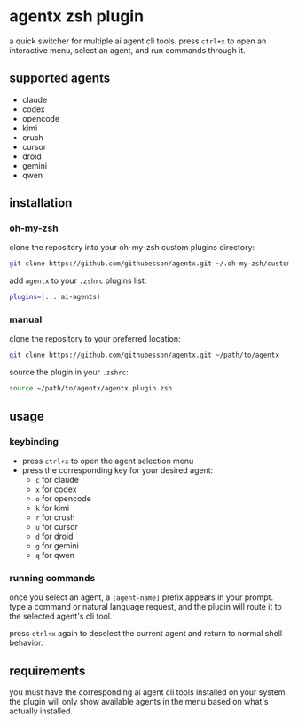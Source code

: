 # agentx zsh plugin

a quick switcher for multiple ai agent cli tools. press `ctrl+x` to open an interactive menu, select an agent, and run commands through it.

## supported agents

- claude
- codex
- opencode
- kimi
- crush
- cursor
- droid
- gemini
- qwen

## installation

### oh-my-zsh

clone the repository into your oh-my-zsh custom plugins directory:

```bash
git clone https://github.com/githubesson/agentx.git ~/.oh-my-zsh/custom/plugins/agentx
```

add `agentx` to your `.zshrc` plugins list:

```bash
plugins=(... ai-agents)
```

### manual

clone the repository to your preferred location:

```bash
git clone https://github.com/githubesson/agentx.git ~/path/to/agentx
```

source the plugin in your `.zshrc`:

```bash
source ~/path/to/agentx/agentx.plugin.zsh
```

## usage

### keybinding

- press `ctrl+x` to open the agent selection menu
- press the corresponding key for your desired agent:
  - `c` for claude
  - `x` for codex
  - `o` for opencode
  - `k` for kimi
  - `r` for crush
  - `u` for cursor
  - `d` for droid
  - `g` for gemini
  - `q` for qwen

### running commands

once you select an agent, a `[agent-name]` prefix appears in your prompt. type a command or natural language request, and the plugin will route it to the selected agent's cli tool.

press `ctrl+x` again to deselect the current agent and return to normal shell behavior.

## requirements

you must have the corresponding ai agent cli tools installed on your system. the plugin will only show available agents in the menu based on what's actually installed.
